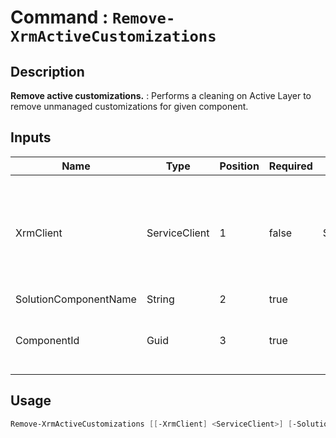 # Command : `Remove-XrmActiveCustomizations` 

## Description

**Remove active customizations.** : Performs a cleaning on Active Layer to remove unmanaged customizations for given component.

## Inputs

Name|Type|Position|Required|Default|Description
----|----|--------|--------|-------|-----------
XrmClient|ServiceClient|1|false|$Global:XrmClient|Xrm connector initialized to target instance. Use latest one by default. (Dataverse ServiceClient)
SolutionComponentName|String|2|true||
ComponentId|Guid|3|true||Solution component unique identifier to clean.


## Usage

```Powershell 
Remove-XrmActiveCustomizations [[-XrmClient] <ServiceClient>] [-SolutionComponentName] <String> [-ComponentId] <Guid> [<CommonParameters>]
``` 


